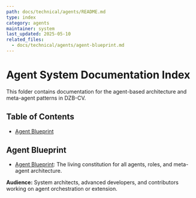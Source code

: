 ```yaml
---
path: docs/technical/agents/README.md
type: index
category: agents
maintainer: system
last_updated: 2025-05-10
related_files:
  - docs/technical/agents/agent-blueprint.md
---
```


# Agent System Documentation Index

This folder contains documentation for the agent-based architecture and meta-agent patterns in DZB-CV.

## Table of Contents
- [Agent Blueprint](agent-blueprint.md)

## Agent Blueprint
- [Agent Blueprint](agent-blueprint.md): The living constitution for all agents, roles, and meta-agent architecture.

**Audience:** System architects, advanced developers, and contributors working on agent orchestration or extension. 